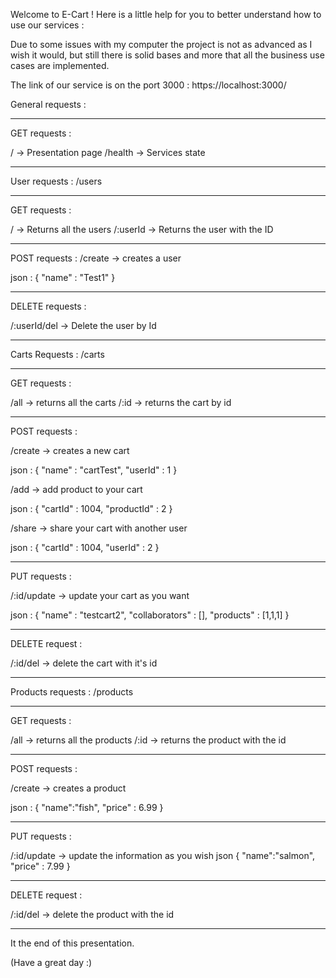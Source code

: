 Welcome to E-Cart ! Here is a little help for you to better understand how to use our services : 

Due to some issues with my computer the project is not as advanced as I wish it would, but still there is solid bases and more that all the business use cases are implemented. 


The link of our service is on the port 3000 : https://localhost:3000/

General requests : 
________________________________
GET requests : 

/               ->  Presentation page
/health         ->  Services state



_________________________________

User requests : /users

_______________
GET requests :

/               -> Returns all the users
/:userId        -> Returns the user with the ID

_______________
POST requests : 
/create         -> creates a user

json : 
{
    "name" : "Test1"
}

_______________
DELETE requests : 

/:userId/del    -> Delete the user by Id


_________________________________

Carts Requests : /carts
_______________
GET requests :

/all            -> returns all the carts
/:id            -> returns the cart by id


________________
POST requests : 

/create         -> creates a new cart

json : 
{
    "name" : "cartTest",
    "userId" : 1
}

/add            -> add product to your cart

json : 
{
    "cartId" : 1004,
    "productId" : 2
}

/share          -> share your cart with another user

json : 
{
    "cartId" : 1004,
    "userId" : 2
}

_________________
PUT requests :

/:id/update     -> update your cart as you want 

json : 
{
    "name" : "testcart2",
    "collaborators" : [],
    "products" : [1,1,1]
}

_________________
DELETE request : 

/:id/del        -> delete the cart with it's id

_______________________________

Products requests : /products

______________
GET requests :

/all            -> returns all the products
/:id            -> returns the product with the id


________________
POST requests : 

/create         -> creates a product

json : 
{
    "name":"fish",
    "price" : 6.99 
}

________________
PUT requests :

/:id/update     -> update the information as you wish
json
{
    "name":"salmon",
    "price" : 7.99 
}

_______________
DELETE request : 

/:id/del        -> delete the product with the id

______________________________________________________


It the end of this presentation. 

(Have a great day :)
